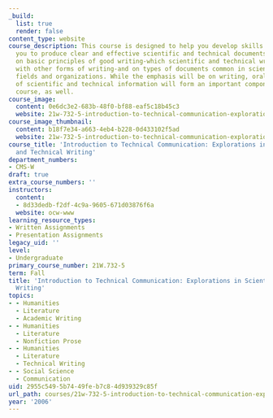 ```yaml
---
_build:
  list: true
  render: false
content_type: website
course_description: This course is designed to help you develop skills that will enable
  you to produce clear and effective scientific and technical documents. We will focus
  on basic principles of good writing-which scientific and technical writing shares
  with other forms of writing-and on types of documents common in scientific and technical
  fields and organizations. While the emphasis will be on writing, oral communication
  of scientific and technical information will form an important component of the
  course, as well.
course_image:
  content: 0e6dc3e2-683b-48f0-bf88-eaf5c18b45c3
  website: 21w-732-5-introduction-to-technical-communication-explorations-in-scientific-and-technical-writing-fall-2006
course_image_thumbnail:
  content: b18f7e34-a663-4eb4-b228-0d433102f5ad
  website: 21w-732-5-introduction-to-technical-communication-explorations-in-scientific-and-technical-writing-fall-2006
course_title: 'Introduction to Technical Communication: Explorations in Scientific
  and Technical Writing'
department_numbers:
- CMS-W
draft: true
extra_course_numbers: ''
instructors:
  content:
  - 8d33dedb-f2df-4c9a-9605-671d03876f6a
  website: ocw-www
learning_resource_types:
- Written Assignments
- Presentation Assignments
legacy_uid: ''
level:
- Undergraduate
primary_course_number: 21W.732-5
term: Fall
title: 'Introduction to Technical Communication: Explorations in Scientific and Technical
  Writing'
topics:
- - Humanities
  - Literature
  - Academic Writing
- - Humanities
  - Literature
  - Nonfiction Prose
- - Humanities
  - Literature
  - Technical Writing
- - Social Science
  - Communication
uid: 2955c549-5b74-49fe-b7c8-4d939329c85f
url_path: courses/21w-732-5-introduction-to-technical-communication-explorations-in-scientific-and-technical-writing-fall-2006
year: '2006'
---
```

